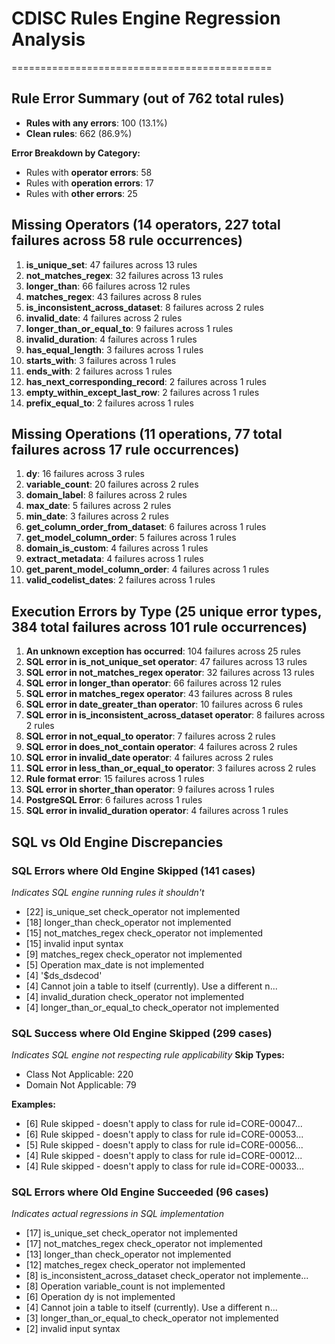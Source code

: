 # CDISC Rules Engine Regression Analysis

=============================================

## Rule Error Summary (out of 762 total rules)

- **Rules with any errors**: 100 (13.1%)
- **Clean rules**: 662 (86.9%)

**Error Breakdown by Category:**

- Rules with **operator errors**: 58
- Rules with **operation errors**: 17
- Rules with **other errors**: 25

## Missing Operators (14 operators, 227 total failures across 58 rule occurrences)

1.  **is_unique_set**: 47 failures across 13 rules
2.  **not_matches_regex**: 32 failures across 13 rules
3.  **longer_than**: 66 failures across 12 rules
4.  **matches_regex**: 43 failures across 8 rules
5.  **is_inconsistent_across_dataset**: 8 failures across 2 rules
6.  **invalid_date**: 4 failures across 2 rules
7.  **longer_than_or_equal_to**: 9 failures across 1 rules
8.  **invalid_duration**: 4 failures across 1 rules
9.  **has_equal_length**: 3 failures across 1 rules
10. **starts_with**: 3 failures across 1 rules
11. **ends_with**: 2 failures across 1 rules
12. **has_next_corresponding_record**: 2 failures across 1 rules
13. **empty_within_except_last_row**: 2 failures across 1 rules
14. **prefix_equal_to**: 2 failures across 1 rules

## Missing Operations (11 operations, 77 total failures across 17 rule occurrences)

1.  **dy**: 16 failures across 3 rules
2.  **variable_count**: 20 failures across 2 rules
3.  **domain_label**: 8 failures across 2 rules
4.  **max_date**: 5 failures across 2 rules
5.  **min_date**: 3 failures across 2 rules
6.  **get_column_order_from_dataset**: 6 failures across 1 rules
7.  **get_model_column_order**: 5 failures across 1 rules
8.  **domain_is_custom**: 4 failures across 1 rules
9.  **extract_metadata**: 4 failures across 1 rules
10. **get_parent_model_column_order**: 4 failures across 1 rules
11. **valid_codelist_dates**: 2 failures across 1 rules

## Execution Errors by Type (25 unique error types, 384 total failures across 101 rule occurrences)

1.  **An unknown exception has occurred**: 104 failures across 25 rules
2.  **SQL error in is_not_unique_set operator**: 47 failures across 13 rules
3.  **SQL error in not_matches_regex operator**: 32 failures across 13 rules
4.  **SQL error in longer_than operator**: 66 failures across 12 rules
5.  **SQL error in matches_regex operator**: 43 failures across 8 rules
6.  **SQL error in date_greater_than operator**: 10 failures across 6 rules
7.  **SQL error in is_inconsistent_across_dataset operator**: 8 failures across 2 rules
8.  **SQL error in not_equal_to operator**: 7 failures across 2 rules
9.  **SQL error in does_not_contain operator**: 4 failures across 2 rules
10. **SQL error in invalid_date operator**: 4 failures across 2 rules
11. **SQL error in less_than_or_equal_to operator**: 3 failures across 2 rules
12. **Rule format error**: 15 failures across 1 rules
13. **SQL error in shorter_than operator**: 9 failures across 1 rules
14. **PostgreSQL Error**: 6 failures across 1 rules
15. **SQL error in invalid_duration operator**: 4 failures across 1 rules

## SQL vs Old Engine Discrepancies

### SQL Errors where Old Engine Skipped (141 cases)

_Indicates SQL engine running rules it shouldn't_

- [22] is_unique_set check_operator not implemented
- [18] longer_than check_operator not implemented
- [15] not_matches_regex check_operator not implemented
- [15] invalid input syntax
- [9] matches_regex check_operator not implemented
- [5] Operation max_date is not implemented
- [4] '$ds_dsdecod'
- [4] Cannot join a table to itself (currently). Use a different n...
- [4] invalid_duration check_operator not implemented
- [4] longer_than_or_equal_to check_operator not implemented

### SQL Success where Old Engine Skipped (299 cases)

_Indicates SQL engine not respecting rule applicability_
**Skip Types:**

- Class Not Applicable: 220
- Domain Not Applicable: 79

**Examples:**

- [6] Rule skipped - doesn't apply to class for rule id=CORE-00047...
- [6] Rule skipped - doesn't apply to class for rule id=CORE-00053...
- [5] Rule skipped - doesn't apply to class for rule id=CORE-00056...
- [4] Rule skipped - doesn't apply to class for rule id=CORE-00012...
- [4] Rule skipped - doesn't apply to class for rule id=CORE-00033...

### SQL Errors where Old Engine Succeeded (96 cases)

_Indicates actual regressions in SQL implementation_

- [17] is_unique_set check_operator not implemented
- [17] not_matches_regex check_operator not implemented
- [13] longer_than check_operator not implemented
- [12] matches_regex check_operator not implemented
- [8] is_inconsistent_across_dataset check_operator not implemente...
- [8] Operation variable_count is not implemented
- [6] Operation dy is not implemented
- [4] Cannot join a table to itself (currently). Use a different n...
- [3] longer_than_or_equal_to check_operator not implemented
- [2] invalid input syntax
